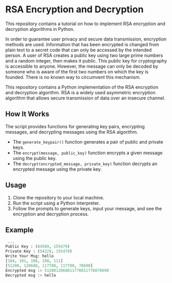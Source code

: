 # RSA Encryption and Decryption

This repository contains a tutorial on how to implement RSA encryption and decryption algorithms in Python.

In order to guarantee user privacy and secure data transmission, encryption methods are used.
Information that has been encrypted is changed from plain text to a secret code that can only be accessed by the intended person.
A user of RSA creates a public key using two large prime numbers and a random integer, then makes it public. This public key for cryptography is accessible to anyone.
However, the message can only be decoded by someone who is aware of the first two numbers on which the key is founded. There is no known way to circumvent this mechanism.

This repository contains a Python implementation of the RSA encryption and decryption algorithm. RSA is a widely used asymmetric encryption algorithm that allows secure transmission of data over an insecure channel.

## How It Works

The script provides functions for generating key pairs, encrypting messages, and decrypting messages using the RSA algorithm.

- The `generate_keypair()` function generates a pair of public and private keys.
- The `encrypt(message, public_key)` function encrypts a given message using the public key.
- The `decrypt(encrypted_message, private_key)` function decrypts an encrypted message using the private key.

## Usage

1. Clone the repository to your local machine.
2. Run the script using a Python interpreter.
3. Follow the prompts to generate keys, input your message, and see the encryption and decryption process.

## Example

```python
 ... 
Public Key : (84589, 155479)
Private Key : (54229, 155479)
Write Your Msg: hello
[104, 101, 108, 108, 111]
[51200, 120688, 117788, 117788, 78690]
Encrypted msg :> 5120012068811778811778878690
Decrypted msg :> hello
